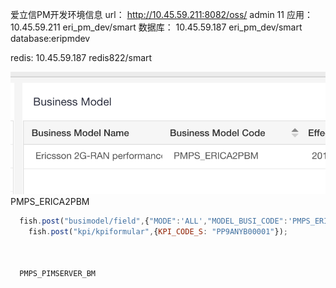 

爱立信PM开发环境信息
url： http://10.45.59.211:8082/oss/  admin  11
应用：
10.45.59.211  eri_pm_dev/smart
数据库：
10.45.59.187  eri_pm_dev/smart  database:eripmdev

redis: 10.45.59.187  redis822/smart

![](assets/markdown-img-paste-20180829091934836.png)
PMPS_ERICA2PBM


```` javascript
  fish.post("busimodel/field",{"MODE":'ALL',"MODEL_BUSI_CODE":'PMPS_ERICA2PBM'});
    fish.post("kpi/kpiformular",{KPI_CODE_S: "PP9ANYB00001"});



  PMPS_PIMSERVER_BM
